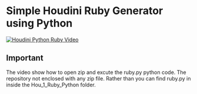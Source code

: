 
#          				Simple Houdini Ruby Generator using Python

[![Houdini Python Ruby Video](https://img.youtube.com/vi/m3Q603iz1gI/0.jpg)](https://www.youtube.com/watch?v=m3Q603iz1gI&ab_channel=chandrakanth)
##  **Important**	

The video show how to open zip and excute the ruby.py python code. The repository not enclosed with any zip file. Rather than you can find ruby.py in inside the  Hou_1_Ruby_Python folder.

